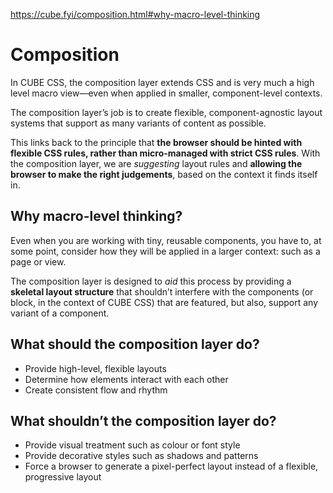 https://cube.fyi/composition.html#why-macro-level-thinking

# Composition
In CUBE CSS, the composition layer extends CSS and is very much a high level macro view—even when applied in smaller, component-level contexts.

The composition layer’s job is to create flexible, component-agnostic layout systems that support as many variants of content as possible.

This links back to the principle that **the browser should be hinted with flexible CSS rules, rather than micro-managed with strict CSS rules**. With the composition layer, we are _suggesting_ layout rules and **allowing the browser to make the right judgements**, based on the context it finds itself in.

## Why macro-level thinking?
Even when you are working with tiny, reusable components, you have to, at some point, consider how they will be applied in a larger context: such as a page or view.

The composition layer is designed to _aid_ this process by providing a **skeletal layout structure** that shouldn’t interfere with the components (or block, in the context of CUBE CSS) that are featured, but also, support any variant of a component.

## What should the composition layer do?
- Provide high-level, flexible layouts
- Determine how elements interact with each other
- Create consistent flow and rhythm

## What shouldn’t the composition layer do?
- Provide visual treatment such as colour or font style
- Provide decorative styles such as shadows and patterns
- Force a browser to generate a pixel-perfect layout instead of a flexible, progressive layout
